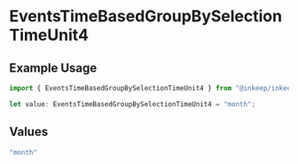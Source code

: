 # EventsTimeBasedGroupBySelectionTimeUnit4

## Example Usage

```typescript
import { EventsTimeBasedGroupBySelectionTimeUnit4 } from "@inkeep/inkeep-analytics/models/components";

let value: EventsTimeBasedGroupBySelectionTimeUnit4 = "month";
```

## Values

```typescript
"month"
```